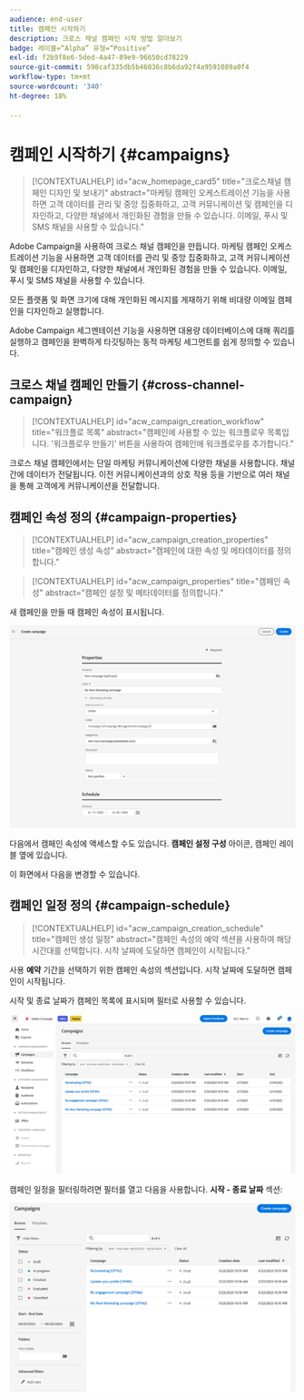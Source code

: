 ```yaml
---
audience: end-user
title: 캠페인 시작하기
description: 크로스 채널 캠페인 시작 방법 알아보기
badge: 레이블=“Alpha” 유형=“Positive”
exl-id: f2b9f8e6-5ded-4a47-89e9-96650cd78229
source-git-commit: 598caf335db5b46036c8b6da92f4a9591089a0f4
workflow-type: tm+mt
source-wordcount: '340'
ht-degree: 18%

---
```


# 캠페인 시작하기 {#campaigns}

>[!CONTEXTUALHELP]
>id="acw_homepage_card5"
>title="크로스채널 캠페인 디자인 및 보내기"
>abstract="마케팅 캠페인 오케스트레이션 기능을 사용하면 고객 데이터를 관리 및 중앙 집중화하고, 고객 커뮤니케이션 및 캠페인을 디자인하고, 다양한 채널에서 개인화된 경험을 만들 수 있습니다. 이메일, 푸시 및 SMS 채널을 사용할 수 있습니다."

Adobe Campaign을 사용하여 크로스 채널 캠페인을 만듭니다. 마케팅 캠페인 오케스트레이션 기능을 사용하면 고객 데이터를 관리 및 중앙 집중화하고, 고객 커뮤니케이션 및 캠페인을 디자인하고, 다양한 채널에서 개인화된 경험을 만들 수 있습니다. 이메일, 푸시 및 SMS 채널을 사용할 수 있습니다.

모든 플랫폼 및 화면 크기에 대해 개인화된 메시지를 게재하기 위해 비대량 이메일 캠페인을 디자인하고 실행합니다.
<!--Measure the effectiveness of your deliveries with detailed reports including thecounts of opens, clicks, forwards, and more.--> Adobe Campaign 세그멘테이션 기능을 사용하면 대용량 데이터베이스에 대해 쿼리를 실행하고 캠페인을 완벽하게 타깃팅하는 동적 마케팅 세그먼트를 쉽게 정의할 수 있습니다.

## 크로스 채널 캠페인 만들기 {#cross-channel-campaign}


>[!CONTEXTUALHELP]
>id="acw_campaign_creation_workflow"
>title="워크플로 목록"
>abstract="캠페인에 사용할 수 있는 워크플로우 목록입니다. &#39;워크플로우 만들기&#39; 버튼을 사용하여 캠페인에 워크플로우를 추가합니다."

크로스 채널 캠페인에서는 단일 마케팅 커뮤니케이션에 다양한 채널을 사용합니다. 채널 간에 데이터가 전달됩니다. 이전 커뮤니케이션과의 상호 작용 등을 기반으로 여러 채널을 통해 고객에게 커뮤니케이션을 전달합니다.

## 캠페인 속성 정의 {#campaign-properties}

>[!CONTEXTUALHELP]
>id="acw_campaign_creation_properties"
>title="캠페인 생성 속성"
>abstract="캠페인에 대한 속성 및 메타데이터를 정의합니다."

>[!CONTEXTUALHELP]
>id="acw_campaign_properties"
>title="캠페인 속성"
>abstract="캠페인 설정 및 메타데이터를 정의합니다."

새 캠페인을 만들 때 캠페인 속성이 표시됩니다.

![캠페인 속성 정의](assets/campaign-properties.png)

다음에서 캠페인 속성에 액세스할 수도 있습니다. **캠페인 설정 구성** 아이콘, 캠페인 레이블 옆에 있습니다.

이 화면에서 다음을 변경할 수 있습니다.



## 캠페인 일정 정의 {#campaign-schedule}

>[!CONTEXTUALHELP]
>id="acw_campaign_creation_schedule"
>title="캠페인 생성 일정"
>abstract="캠페인 속성의 예약 섹션을 사용하여 해당 시간대를 선택합니다. 시작 날짜에 도달하면 캠페인이 시작됩니다."

사용 **예약** 기간을 선택하기 위한 캠페인 속성의 섹션입니다. 시작 날짜에 도달하면 캠페인이 시작됩니다.

시작 및 종료 날짜가 캠페인 목록에 표시되며 필터로 사용할 수 있습니다.

![캠페인 목록](assets/campaign-list.png)

캠페인 일정을 필터링하려면 필터를 열고 다음을 사용합니다. **시작 - 종료 날짜** 섹션:

![캠페인 목록](assets/campaign-filter-on-dates.png)

